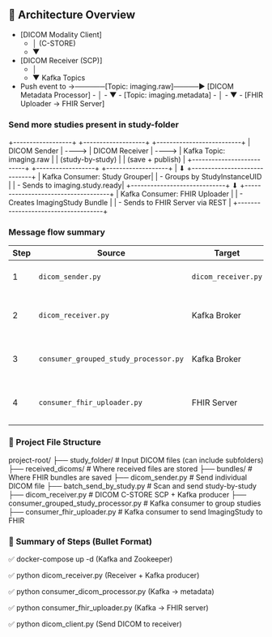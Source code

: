 ## 🧱 Architecture Overview

- [DICOM Modality Client] 
     - │ (C-STORE)
     - ▼
- [DICOM Receiver (SCP)]
     - │
     - ▼                            Kafka Topics
 - Push event to →──────[Topic: imaging.raw]─────▶ [DICOM Metadata Processor]
                                                    - │
                                                    - ▼
                                          - [Topic: imaging.metadata]
                                                    - │
                                                    - ▼
                                       - [FHIR Uploader → FHIR Server]





### Send more studies present in study-folder
   +------------------+       +-------------------+       +--------------------------+
   |  DICOM Sender    | ----> |  DICOM Receiver    | ----> | Kafka Topic: imaging.raw |
   | (study-by-study) |       | (save + publish)  |       +--------------------------+
   +------------------+       +-------------------+                 |
                                                                  ⬇
                                                  +-----------------------------+
                                                  | Kafka Consumer: Study Grouper|
                                                  | - Groups by StudyInstanceUID |
                                                  | - Sends to imaging.study.ready|
                                                  +-----------------------------+
                                                                  ⬇
                                         +------------------------------------+
                                         | Kafka Consumer: FHIR Uploader     |
                                         | - Creates ImagingStudy Bundle     |
                                         | - Sends to FHIR Server via REST   |
                                         +------------------------------------+

### Message flow summary

| Step | Source                                | Target              | Kafka Topic           | Description                              |
| ---- | ------------------------------------- | ------------------- | --------------------- | ---------------------------------------- |
| 1    | `dicom_sender.py`                     | `dicom_receiver.py` | —                     | Sends DICOM via C-STORE                  |
| 2    | `dicom_receiver.py`                   | Kafka Broker        | `imaging.raw`         | Emits metadata message per DICOM file    |
| 3    | `consumer_grouped_study_processor.py` | Kafka Broker        | `imaging.study.ready` | Groups by study and emits study-level    |
| 4    | `consumer_fhir_uploader.py`           | FHIR Server         | —                     | Creates + sends FHIR ImagingStudy bundle |



### 📂 Project File Structure
project-root/
├── study_folder/                  # Input DICOM files (can include subfolders)
├── received_dicoms/              # Where received files are stored
├── bundles/                      # Where FHIR bundles are saved
├── dicom_sender.py               # Send individual DICOM file
├── batch_send_by_study.py       # Scan and send study-by-study
├── dicom_receiver.py            # DICOM C-STORE SCP + Kafka producer
├── consumer_grouped_study_processor.py  # Kafka consumer to group studies
├── consumer_fhir_uploader.py    # Kafka consumer to send ImagingStudy to FHIR



### 🧠 Summary of Steps (Bullet Format)
✅ docker-compose up -d (Kafka and Zookeeper)

✅ python dicom_receiver.py (Receiver + Kafka producer)

✅ python consumer_dicom_processor.py (Kafka → metadata)

✅ python consumer_fhir_uploader.py (Kafka → FHIR server)

✅ python dicom_client.py (Send DICOM to receiver)